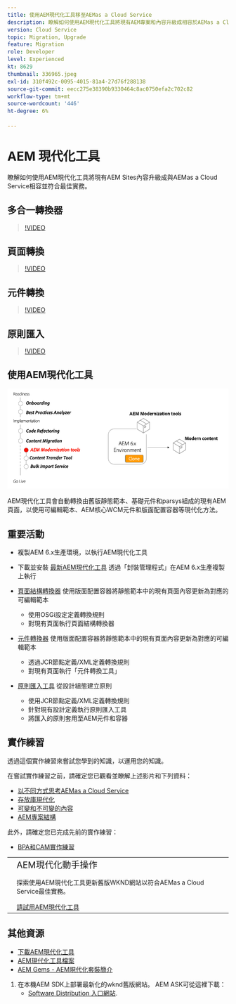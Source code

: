 ```yaml
---
title: 使用AEM現代化工具移至AEMas a Cloud Service
description: 瞭解如何使用AEM現代化工具將現有AEM專案和內容升級成相容於AEMas a Cloud Service。
version: Cloud Service
topic: Migration, Upgrade
feature: Migration
role: Developer
level: Experienced
kt: 8629
thumbnail: 336965.jpeg
exl-id: 310f492c-0095-4015-81a4-27d76f288138
source-git-commit: eecc275e38390b9330464c8ac0750efa2c702c82
workflow-type: tm+mt
source-wordcount: '446'
ht-degree: 6%

---
```



# AEM 現代化工具

瞭解如何使用AEM現代化工具將現有AEM Sites內容升級成與AEMas a Cloud Service相容並符合最佳實務。

## 多合一轉換器

>[!VIDEO](https://video.tv.adobe.com/v/338802?quality=12&learn=on)

## 頁面轉換

>[!VIDEO](https://video.tv.adobe.com/v/338799?quality=12&learn=on)

## 元件轉換

>[!VIDEO](https://video.tv.adobe.com/v/338788?quality=12&learn=on)

## 原則匯入

>[!VIDEO](https://video.tv.adobe.com/v/338797?quality=12&learn=on)

## 使用AEM現代化工具

![AEM現代化工具生命週期](./assets/aem-modernization-tools.png)

AEM現代化工具會自動轉換由舊版靜態範本、基礎元件和parsys組成的現有AEM頁面，以使用可編輯範本、AEM核心WCM元件和版面配置容器等現代化方法。

## 重要活動

+ 複製AEM 6.x生產環境，以執行AEM現代化工具
+ 下載並安裝 [最新AEM現代化工具](https://github.com/adobe/aem-modernize-tools/releases/latest) 透過「封裝管理程式」在AEM 6.x生產複製上執行

+ [頁面結構轉換器](https://opensource.adobe.com/aem-modernize-tools/pages/structure/about.html) 使用版面配置容器將靜態範本中的現有頁面內容更新為對應的可編輯範本
   + 使用OSGi設定定義轉換規則
   + 對現有頁面執行頁面結構轉換器

+ [元件轉換器](https://opensource.adobe.com/aem-modernize-tools/pages/component/about.html) 使用版面配置容器將靜態範本中的現有頁面內容更新為對應的可編輯範本
   + 透過JCR節點定義/XML定義轉換規則
   + 對現有頁面執行「元件轉換工具」

+ [原則匯入工具](https://opensource.adobe.com/aem-modernize-tools/pages/policy/about.html) 從設計組態建立原則
   + 使用JCR節點定義/XML定義轉換規則
   + 針對現有設計定義執行原則匯入工具
   + 將匯入的原則套用至AEM元件和容器

## 實作練習

透過這個實作練習來嘗試您學到的知識，以運用您的知識。

在嘗試實作練習之前，請確定您已觀看並瞭解上述影片和下列資料：

+ [以不同方式思考AEMas a Cloud Service](./introduction.md)
+ [存放庫現代化](./repository-modernization.md)
+ [可變和不可變的內容](../../developing/basics/mutable-immutable.md)
+ [AEM專案結構](https://experienceleague.adobe.com/docs/experience-manager-cloud-service/implementing/developing/aem-project-content-package-structure.html)

此外，請確定您已完成先前的實作練習：

+ [BPA和CAM實作練習](./bpa-and-cam.md#hands-on-exercise)

<table style="border-width:0">
    <tr>
        <td style="width:150px">
            <a  rel="noreferrer"
                target="_blank"
                href="https://github.com/adobe/aem-cloud-engineering-video-series-exercises/tree/session2-migration#bootcamp---session-2-migration-methodology"><img alt="實作練習GitHub存放庫" src="./assets/github.png"/>
            </a>        
        </td>
        <td style="width:100%;margin-bottom:1rem;">
            <div style="font-size:1.25rem;font-weight:400;">AEM現代化動手操作</div>
            <p style="margin:1rem 0">
                探索使用AEM現代化工具更新舊版WKND網站以符合AEMas a Cloud Service最佳實務。
            </p>
            <a  rel="noreferrer"
                target="_blank"
                href="https://github.com/adobe/aem-cloud-engineering-video-series-exercises/tree/session2-migration#bootcamp---session-2-migration-methodology" class="spectrum-Button spectrum-Button--primary spectrum-Button--sizeM">
                <span class="spectrum-Button-label has-no-wrap has-text-weight-bold">請試用AEM現代化工具</span>
            </a>
        </td>
    </tr>
</table>

## 其他資源

+ [下載AEM現代化工具](https://github.com/adobe/aem-modernize-tools/releases/latest)
+ [AEM現代化工具檔案](https://opensource.adobe.com/aem-modernize-tools/)
+ [AEM Gems - AEM現代化套裝簡介](https://helpx.adobe.com/experience-manager/kt/eseminars/gems/Introducing-the-AEM-Modernization-Suite.html)

1. 在本機AEM SDK上部署最新化的wknd舊版網站。 AEM ASK可從這裡下載：
   + [Software Distribution 入口網站](https://experience.adobe.com/#/downloads/content/software-distribution/en/general.html).
